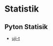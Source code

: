 # Statistik

## Pyton Statisik 
* [uji-t](https://github.com/AhmadFirmanto/Statistik/blob/main/t_stat.ipynb)
